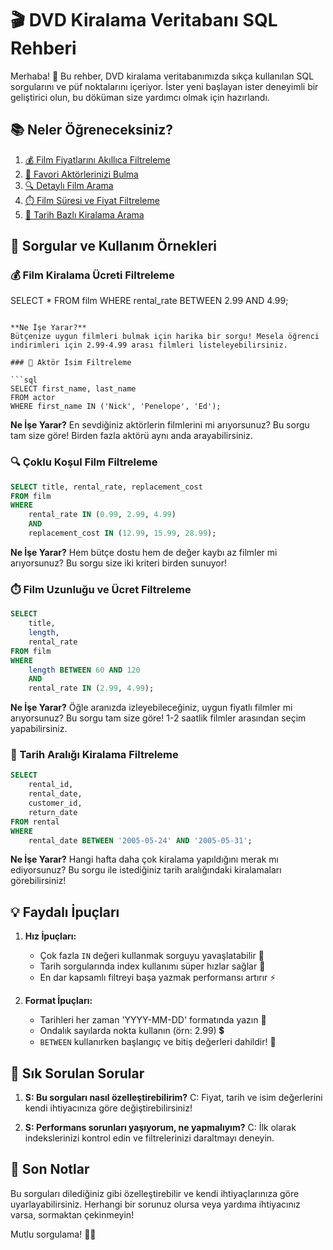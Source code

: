 # 🎬 DVD Kiralama Veritabanı SQL Rehberi

Merhaba! 👋 Bu rehber, DVD kiralama veritabanımızda sıkça kullanılan SQL sorgularını ve püf noktalarını içeriyor. İster yeni başlayan ister deneyimli bir geliştirici olun, bu döküman size yardımcı olmak için hazırlandı.

## 📚 Neler Öğreneceksiniz?

1. [💰 Film Fiyatlarını Akıllıca Filtreleme](#film-kiralama-ücreti-filtreleme)
2. [🌟 Favori Aktörlerinizi Bulma](#aktör-isim-filtreleme)
3. [🔍 Detaylı Film Arama](#çoklu-koşul-film-filtreleme)
4. [⏱️ Film Süresi ve Fiyat Filtreleme](#film-uzunluğu-ve-ücret-filtreleme)
5. [📅 Tarih Bazlı Kiralama Arama](#tarih-aralığı-kiralama-filtreleme)

## 🎯 Sorgular ve Kullanım Örnekleri

### 💰 Film Kiralama Ücreti Filtreleme

SELECT *
FROM film
WHERE rental_rate BETWEEN 2.99 AND 4.99;
```

**Ne İşe Yarar?** 
Bütçenize uygun filmleri bulmak için harika bir sorgu! Mesela öğrenci indirimleri için 2.99-4.99 arası filmleri listeleyebilirsiniz.

### 🌟 Aktör İsim Filtreleme

```sql
SELECT first_name, last_name 
FROM actor
WHERE first_name IN ('Nick', 'Penelope', 'Ed');
```

**Ne İşe Yarar?** 
En sevdiğiniz aktörlerin filmlerini mi arıyorsunuz? Bu sorgu tam size göre! Birden fazla aktörü aynı anda arayabilirsiniz.

### 🔍 Çoklu Koşul Film Filtreleme

```sql
SELECT title, rental_rate, replacement_cost
FROM film
WHERE 
    rental_rate IN (0.99, 2.99, 4.99)
    AND
    replacement_cost IN (12.99, 15.99, 28.99);
```

**Ne İşe Yarar?** 
Hem bütçe dostu hem de değer kaybı az filmler mi arıyorsunuz? Bu sorgu size iki kriteri birden sunuyor!

### ⏱️ Film Uzunluğu ve Ücret Filtreleme

```sql
SELECT 
    title,
    length,
    rental_rate
FROM film
WHERE 
    length BETWEEN 60 AND 120
    AND
    rental_rate IN (2.99, 4.99);
```

**Ne İşe Yarar?** 
Öğle aranızda izleyebileceğiniz, uygun fiyatlı filmler mi arıyorsunuz? Bu sorgu tam size göre! 1-2 saatlik filmler arasından seçim yapabilirsiniz.

### 📅 Tarih Aralığı Kiralama Filtreleme

```sql
SELECT 
    rental_id,
    rental_date,
    customer_id,
    return_date
FROM rental
WHERE 
    rental_date BETWEEN '2005-05-24' AND '2005-05-31';
```

**Ne İşe Yarar?** 
Hangi hafta daha çok kiralama yapıldığını merak mı ediyorsunuz? Bu sorgu ile istediğiniz tarih aralığındaki kiralamaları görebilirsiniz!

## 💡 Faydalı İpuçları

1. **Hız İpuçları:**
   - Çok fazla `IN` değeri kullanmak sorguyu yavaşlatabilir 🐌
   - Tarih sorgularında index kullanımı süper hızlar sağlar 🚀
   - En dar kapsamlı filtreyi başa yazmak performansı artırır ⚡

2. **Format İpuçları:**
   - Tarihleri her zaman 'YYYY-MM-DD' formatında yazın 📅
   - Ondalık sayılarda nokta kullanın (örn: 2.99) 💲
   - `BETWEEN` kullanırken başlangıç ve bitiş değerleri dahildir! 🎯

## 🤔 Sık Sorulan Sorular

1. **S: Bu sorguları nasıl özelleştirebilirim?**
   C: Fiyat, tarih ve isim değerlerini kendi ihtiyacınıza göre değiştirebilirsiniz!

2. **S: Performans sorunları yaşıyorum, ne yapmalıyım?**
   C: İlk olarak indekslerinizi kontrol edin ve filtrelerinizi daraltmayı deneyin.

## 🎉 Son Notlar

Bu sorguları dilediğiniz gibi özelleştirebilir ve kendi ihtiyaçlarınıza göre uyarlayabilirsiniz. Herhangi bir sorunuz olursa veya yardıma ihtiyacınız varsa, sormaktan çekinmeyin!

Mutlu sorgulama! 🚀✨
